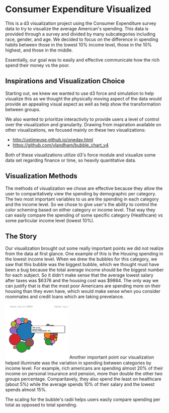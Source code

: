 # Consumer Expenditure Visualized
This is a d3 visualization project using the Consumer Expenditure survey data to try to visualize the average American's spending. This data is provided through a survey and divided by many subcategories including race, gender, and age. We decided to focus on the difference in spending habits between those in the lowest 10% income level, those in the 10% highest, and those in the middle. 

Essentially, our goal was to easily and effective communicate how the rich spend their money vs the poor.

## Inspirations and Visualization Choice
Starting out, we knew we wanted to use d3 force and simulation to help visualize this as we thought the physically moving aspect of the data would provide an appealing visual aspect as well as help show the transformation between groups.

We also wanted to prioritize interactivity to provide users a level of control over the visualization and granularity. Drawing from inspiration available on other visualizations, we focused mainly on these two visualizations:
* http://ustimeuse.github.io/oneday.html
* https://github.com/vlandham/bubble_chart_v4

Both of these visualizations utilize d3's force module and visualize some data set regarding finance or time, so heavily quantitative data.

## Visualization Methods
The methods of visualization we chose are effective because they allow the user to comparitatively view the spending by demographic per category. The two most important variables to us are the spending in each category and the income level. So we chose to give user's the ability to control the color scheming based on either category or income level. That way they can easily compare the spending of some specific category (Healthcare) vs some particular income level (lowest 10%).

## The Story
Our visualization brought out some really important points we did not realize from the data at first glance. One example of this is the Housing spending in the lowest income level. When we drew the bubbles for this category, we saw that this bubble was the biggest bubble, which we thought must have been a bug because the total average income should be the biggest number for each subject. So it didn't make sense that the average lowest salary after taxes was $6376 and the housing cost was $9864. The only way we can justify that is that the most poor Americans are spending more on their housing than they even have, which would make sense when you consider roommates and credit loans which are taking prevelance. 

<img src="housing.png" alt="housing" width="200"/>
Another important point our visualization helped illuminate was the variation in spending between categories by income level. For example, rich americans are spending almost 20% of their income on personal insurance and pension, more than double the other two groups percentage. Comparitavely, they also spend the least on healthcare (about 5%) while the average spends 10% of their salary and the lowest spends almost 15%.

The scaling for the bubble's radii helps users easily compare spending per total as opposed to total spending. 

